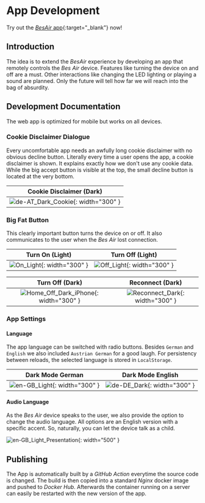 # App Development

Try out the [_BesAir_ app](http://bes-air.xn--c38hk1c.ml/){:target="\_blank"} now!

## Introduction

The idea is to extend the _BesAir_ experience by developing an app that remotely controls the _Bes Air_ device. Features like turning the device on and off are a must. Other interactions like changing the LED lighting or playing a sound are planned. Only the future will tell how far we will reach into the bag of absurdity.

## Development Documentation

The web app is optimized for mobile but works on all devices.

### Cookie Disclaimer Dialogue

Every uncomfortable app needs an awfully long cookie disclaimer with no obvious decline button. Literally every time a user opens the app, a cookie disclaimer is shown. It explains exactly how we don't use any cookie data. While the big accept button is visible at the top, the small decline button is located at the very bottom.

|                                    Cookie Disclaimer (Dark)                                   |
| :-------------------------------------------------------------------------------------------: |
| ![de-AT\_Dark\_Cookie](<../../../../.gitbook/assets/de AT\_Dark\_Cookie.png>){: width="300" } |

### Big Fat Button

This clearly important button turns the device on or off. It also communicates to the user when the _Bes Air_ lost connection.

|                             Turn On (Light)                             |                              Turn Off (Light)                             |
| :---------------------------------------------------------------------: | :-----------------------------------------------------------------------: |
| ![On\_Light](../../../../.gitbook/assets/On\_Light.png){: width="300" } | ![Off\_Light](../../../../.gitbook/assets/Off\_Light.png){: width="300" } |

|                                    Turn Off (Dark)                                    |                                   Reconnect (Dark)                                  |
| :-----------------------------------------------------------------------------------: | :---------------------------------------------------------------------------------: |
| ![Home\_Off\_Dark\_iPhone](../../../../.gitbook/assets/Off\_Dark.png){: width="300" } | ![Reconnect\_Dark](../../../../.gitbook/assets/Reconnect\_Dark.png){: width="300" } |

### App Settings

#### Language

The app language can be switched with radio buttons. Besides `German` and `English` we also included `Austrian German` for a good laugh. For persistency between reloads, the selected language is stored in `LocalStorage`.

|                                 Dark Mode German                                |                               Dark Mode English                               |
| :-----------------------------------------------------------------------------: | :---------------------------------------------------------------------------: |
| ![en-GB\_Light](<../../../../.gitbook/assets/en GB\_Light.png>){: width="300" } | ![de-DE\_Dark](<../../../../.gitbook/assets/de DE\_Dark.png>){: width="300" } |

#### Audio Language

As the _Bes Air_ device speaks to the user, we also provide the option to change the audio language. All options are an English version with a specific accent. So, naturally, you can let the device talk as a child.

![en-GB\_Light\_Presentation](<../../../../.gitbook/assets/en GB\_Light\_Presentation.jpg>){: width="500" }

## Publishing

The App is automatically built by a _GitHub Action_ everytime the source code is changed. The build is then copied into a standard _Nginx_ docker image and pushed to _Docker Hub_. Afterwards the container running on a server can easily be restarted with the new version of the app.
